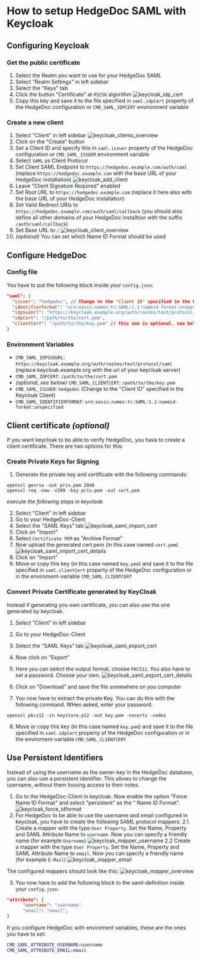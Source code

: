 # How to setup HedgeDoc SAML with Keycloak

## Configuring Keycloak

### Get the public certificate

1. Select the Realm you want to use for your HedgeDoc SAML
2. Select "Realm Settings" in left sidebar
3. Select the "Keys" tab
4. Click the button "Certificate" at `RS256` algorithm
   ![keycloak_idp_cert](../../images/auth/keycloak_idp_cert.png)
5. Copy this key and save it to the file specified in `saml.idpCert` property of the HedgeDoc configuration
   or `CMD_SAML_IDPCERT` environment variable

### Create a new client

1. Select "Client" in left sidebar
   ![keycloak_clients_overview](../../images/auth/keycloak_clients_overview.png)
2. Click on the "Create" button
3. Set a Client ID and specify this in `saml.issuer` property of the HedgeDoc configuration or `CMD_SAML_ISSUER`
   environment variable
4. Select `SAML` as Client Protocol
5. Set Client SAML Endpoint to `https://hedgedoc.example.com/auth/saml` (replace `https://hedgedoc.example.com` with the
   base URL of your HedgeDoc installation)
   ![keycloak_add_client](../../images/auth/keycloak_add_client.png)
6. Leave "Client Signature Required" enabled
7. Set Root URL to `https://hedgedoc.example.com` (replace it here also with the base URL of your HedgeDoc installation)
8. Set Valid Redirect URIs to `https://hedgedoc.example.com/auth/saml/callback` (you should also define all other
   domains of your HedgeDoc installtion with the suffix `/auth/saml/callback`)
9. Set Base URL to `/`
   ![keycloak_client_overview](../../images/auth/keycloak_client_overview.png)
10. _(optional)_ You can set which Name ID Format should be used

## Configure HedgeDoc

### Config file

You have to put the following block inside your `config.json`:

```json
"saml": {
  "issuer": "hedgedoc", // Change to the "Client ID" specified in the Keycloak Client
  "identifierFormat": "urn:oasis:names:tc:SAML:1.1:nameid-format:unspecified",
  "idpSsoUrl": "https://keycloak.example.org/auth/realms/test/protocol/saml", // replace keycloak.example.org with the url of your keycloak server
  "idpCert": "/path/to/the/cert.pem",
  "clientCert": "/path/to/the/key.pem" // this one is optional, see below
}
```

### Environment Variables

- `CMD_SAML_IDPSSOURL`: `https://keycloak.example.org/auth/realms/test/protocol/saml` (replace keycloak.example.org with
  the url of your keycloak server)
- `CMD_SAML_IDPCERT`: `/path/to/the/cert.pem`
- *(optional, see below)* `CMD_SAML_CLIENTCERT`: `/path/to/the/key.pem`
- `CMD_SAML_ISSUER`: `hedgedoc` (Change to the "Client ID" specified in the Keycloak Client)
- `CMD_SAML_IDENTIFIERFORMAT`: `urn:oasis:names:tc:SAML:1.1:nameid-format:unspecified`

## Client certificate *(optional)*

If you want keycloak to be able to verify HedgeDoc, you hava to create a client certificate. There are two options for
this:

### Create Private Keys for Signing

1. Generate the private key and certificate with the following commands:

```shell
openssl genrsa -out priv.pem 2048
openssl req -new -x509 -key priv.pem -out cert.pem
```

*execute the following steps in keycloak*

2. Select "Client" in left sidebar
3. Go to your HedgeDoc-Client
4. Select the "SAML Keys" tab
   ![keycloak_saml_import_cert](../../images/auth/keycloak_saml_import_cert.png)
5. Click on "Import"
6. Select `Certificate PEM` as "Archive Format"
7. Now upload the generated cert.pem (in this case named `cert.pem`)
   ![keycloak_saml_import_cert_details](../../images/auth/keycloak_saml_import_cert_details.png)
8. Click on "Import"
9. Move or copy this key (in this case named `key.pem`) and save it to the file specified in `saml.clientCert` property
   of the HedgeDoc configuration or in the enviroment-variable `CMD_SAML_CLIENTCERT`

### Convert Private Certificate generated by KeyCloak

Instead if generating you own certificate, you can also use the one generated by keycloak.

1. Select "Client" in left sidebar
2. Go to your HedgeDoc-Client
3. Select the "SAML Keys" tab
   ![keycloak_saml_export_cert](../../images/auth/keycloak_saml_export_cert.png)

5. Now click on "Export"
6. Here you can select the output format, choose `PKCS12`. You also have to set a password. Choose your own.
   ![keycloak_saml_export_cert_details](../../images/auth/keycloak_saml_export_cert_details.png)
6. Click on "Download" and save the file somewhere on you computer
7. You now have to extract the private Key. You can do this with the following command. WHen asked, enter your password.

```shell
openssl pkcs12 -in keystore.p12 -out key.pem -nocerts -nodes
```

8. Move or copy this key (in this case named `key.pem`) and save it to the file specified in `saml.idpCert` property of
   the HedgeDoc configuration or in the enviroment-variable `CMD_SAML_CLIENTCERT`

## Use Persistent Identifiers

Instead of using the username as the owner-key in the HedgeDoc database, you can also use a persistent identifier. This
allows to change the username, without them loosing access to their notes.

1. Go to the HedgeDoc-Client in keycloak. Now enable the option "Force Name ID Format" and select "persistent" as the "
   Name ID Format".
   ![keycloak_force_idformat](../../images/auth/keycloak_force_idformat.png)
2. For HedgeDoc to be able to use the username and email configured in keycloak, you have to create the following SAML
   protocol mappers:
   2.1. Create a mapper with the type `User Property`. Set the Name, Property and SAML Attribute Name to `username`. Now
   you can specify a friendly name (for example `Username`)
   ![keycloak_mapper_username](../../images/auth/keycloak_mapper_username.png)
   2.2 Create a mapper with the type `User Property`. Set the Name, Property and SAML Attribute Name to `email`. Now you
   can specify a friendly name (for example `E-Mail`)
   ![keycloak_mapper_email](../../images/auth/keycloak_mapper_email.png)

The configured mappers should look like this:
![keycloak_mapper_overview](../../images/auth/keycloak_mapper_overview.png)

3. You now have to add the following block to the saml-definition inside your `config.json`:

```json
"attribute": {
      "username": "username"
      "email": "email",
}
```

It you configure HedgeDoc with enviroment variables, these are the ones you have to set:

```bash
CMD_SAML_ATTRIBUTE_USERNAME=username
CMD_SAML_ATTRIBUTE_EMAIL=email
```
